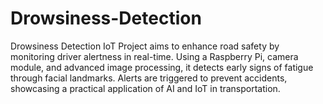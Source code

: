 # Drowsiness-Detection
Drowsiness Detection IoT Project aims to enhance road safety by monitoring driver alertness in real-time. Using a Raspberry Pi, camera module, and advanced image processing, it detects early signs of fatigue through facial landmarks. Alerts are triggered to prevent accidents, showcasing a practical application of AI and IoT in transportation.

